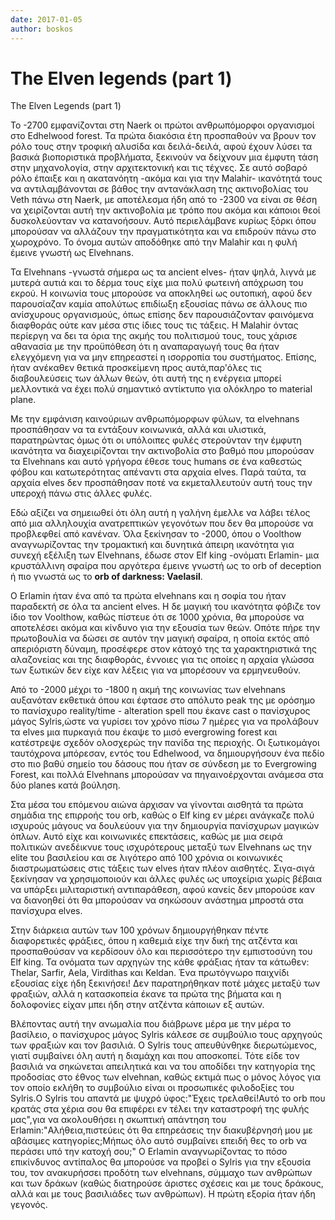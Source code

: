 ```yaml
---
date: 2017-01-05
author: boskos
---
```

# The Elven legends (part 1)

The Elven Legends (part 1)  


Το -2700 εμφανίζονται στη Naerk οι πρώτοι ανθρωπόμορφοι οργανισμοί στο
Edhelwood forest. Τα πρώτα διακόσια έτη προσπαθούν να βρουν τον ρόλο τους στην
τροφική αλυσίδα και δειλά-δειλά, αφού έχουν λύσει τα βασικά βιοποριστικά
προβλήματα, ξεκινούν να δείχνουν μια έμφυτη τάση στην μηχανολογία, στην
αρχιτεκτονική και τις τέχνες. Σε αυτό σοβαρό ρόλο έπαιξε και η ακατανόητη
-ακόμα και για την Malahir- ικανότητά τους να αντιλαμβάνονται σε βάθος την
αντανάκλαση της ακτινοβολίας του Veth πάνω στη Naerk, με αποτέλεσμα ήδη από το
-2300 να είναι σε θέση να χειρίζονται αυτή την ακτινοβολία με τρόπο που ακόμα
και κάποιοι θεοί δυσκολεύονταν να κατανοήσουν. Αυτό περιελάμβανε κυρίως ξόρκι
όπου μπορούσαν να αλλάζουν την πραγματικότητα και να επιδρούν πάνω στο
χωροχρόνο. Το όνομα αυτών αποδόθηκε από την Malahir και η φυλή έμεινε γνωστή
ως Elvehnans.

Τα Elvehnans -γνωστά σήμερα ως τα ancient elves- ήταν ψηλά, λιγνά με μυτερά
αυτιά και το δέρμα τους είχε μια πολύ φωτεινή απόχρωση του εκρού. Η κοινωνία
τους μπορούσε να αποκληθεί ως ουτοπική, αφού δεν παρουσίαζαν καμία απολύτως
επιδίωξη εξουσίας πάνω σε άλλους πιο ανίσχυρους οργανισμούς, όπως επίσης δεν
παρουσιάζονταν φαινόμενα διαφθοράς ούτε καν μέσα στις ίδιες τους τις τάξεις. Η
Malahir όντας περίεργη να δει τα όρια της ακμής του πολιτισμού τους, τους
χάρισε αθανασία με την προϋπόθεση ότι η αναπαραγωγή τους θα ήταν ελεγχόμενη
για να μην επηρεαστεί η ισορροπία του συστήματος. Επίσης, ήταν ανέκαθεν θετικά
προσκείμενη προς αυτά,παρ'όλες τις διαβουλεύσεις των άλλων θεών, ότι αυτή της
η ενέργεια μπορεί μελλοντικά να έχει πολύ σημαντικό αντίκτυπο για ολόκληρο το
material plane.

Με την εμφάνιση καινούριων ανθρωπόμορφων φύλων, τα elvehnans προσπάθησαν να
τα εντάξουν κοινωνικά, αλλά και υλιστικά, παρατηρώντας όμως ότι οι υπόλοιπες
φυλές στερούνταν την έμφυτη ικανότητα να διαχειρίζονται την ακτινοβολία στο
βαθμό που μπορούσαν τα Elvehnans και αυτό γρήγορα έθεσε τους humans σε ένα
καθεστώς φόβου και κατωτερότητας απέναντι στα αρχαία elves. Παρά ταύτα, τα
αρχαία elves δεν προσπάθησαν ποτέ να εκμεταλλευτούν αυτή τους την υπεροχή πάνω
στις άλλες φυλές.

Εδώ αξίζει να σημειωθεί ότι όλη αυτή η γαλήνη έμελλε να λάβει τέλος από μια
αλληλουχία  ανατρεπτικών γεγονότων που δεν θα μπορούσε να προβλεφθεί από
κανέναν. Όλα ξεκίνησαν το -2000, όπου ο Voolthow αναγνωρίζοντας την τρομακτική
και δυνητικά άπειρη ικανότητα για συνεχή εξέλιξη των Elvehnans, έδωσε στον Elf
king -ονόματι Εrlamin- μια κρυστάλλινη σφαίρα που αργότερα έμεινε γνωστή ως το
orb of deception ή πιο γνωστά ως το **orb of darkness: Vaelasil**.

O Erlamin ήταν ένα από τα πρώτα elvehnans και η σοφία του ήταν παραδεκτή σε
όλα τα ancient elves. Η δε μαγική του ικανότητα φόβιζε τον ίδιο τον Voolthow,
καθώς πίστευε ότι σε 1000 χρόνια, θα μπορούσε να αποτελέσει ακόμα και κίνδυνο
για την εξουσία των θεών. Οπότε πήρε την πρωτοβουλία να δώσει σε αυτόν την
μαγική σφαίρα, η οποία εκτός από απεριόριστη δύναμη, προσέφερε στον κάτοχό της
τα χαρακτηριστικά της αλαζονείας και της διαφθοράς, έννοιες για τις οποίες η
αρχαία γλώσσα των ξωτικών δεν είχε καν λέξεις για να μπορέσουν να ερμηνευθούν.

Από το -2000 μέχρι το -1800 η ακμή της κοινωνίας των elvehnans αυξανόταν
εκθετικά όπου και έφτασε στο απόλυτο peak της με ορόσημο το πανίσχυρο
reality/time - alteration spell που έκανε cast o πανίσχυρος μάγος Sylris,ώστε
να γυρίσει τον χρόνο πίσω 7 ημέρες για να προλάβουν τα elves μια πυρκαγιά που
έκαψε το μισό evergrowing forest και κατέστρεψε σχεδόν ολοσχερώς την πανίδα
της περιοχής. Οι ξωτικομάγοι ταυτόχρονα μπόρεσαν, εντός του Edhelwood, να
δημιουργήσουν ένα πεδίο στο πιο βαθύ σημείο του δάσους που ήταν σε σύνδεση με
το Evergrowing Forest, και πολλά Elvehnans μπορούσαν να πηγαινοέρχονται
ανάμεσα στα δύο planes κατά βούληση.

Στα μέσα του επόμενου αιώνα άρχισαν να γίνονται αισθητά τα πρώτα σημάδια της
επιρροής του orb, καθώς ο Elf king εν μέρει ανάγκαζε πολύ ισχυρούς μάγους να
δουλεύουν για την δημιουργία πανίσχυρων μαγικών όπλων. Αυτό είχε και
κοινωνικές επεκτάσεις, καθώς με μια σειρά πολιτικών ανεδέικνυε τους
ισχυρότερους μεταξύ των Elvehnans ως την elite του βασιλείου και σε λιγότερο
από 100 χρόνια οι κοινωνικές διαστρωματώσεις στις τάξεις των elves ήταν πλέον
αισθητές. Σιγα-σιγά ξεκίνησαν να χρησιμοποιούν και άλλες φυλές ως υποχείρια
χωρίς βέβαια να υπάρξει μιλιταριστική αντιπαράθεση, αφού κανείς δεν μπορούσε
καν να διανοηθεί ότι θα μπορούσαν να σηκώσουν ανάστημα μπροστά στα πανίσχυρα
elves.

Στην διάρκεια αυτών των 100 χρόνων δημιουργήθηκαν πέντε διαφορετικές
φράξιες, όπου η καθεμιά είχε την δική της ατζέντα και προσπαθούσαν να
κερδίσουν όλο και περισσότερο την εμπιστοσύνη του Elf king. Τα ονόματα των
αρχηγών της κάθε φράξιας ήταν τα κάτωθεν: Thelar, Sarfir, Aela, Virdithas και
Keldan. Ένα πρωτόγνωρο παιχνίδι εξουσίας είχε ήδη ξεκινήσει! Δεν παρατηρήθηκαν
ποτέ μάχες μεταξύ των φραξιών, αλλά η κατασκοπεία έκανε τα πρώτα της βήματα
και η δολοφονίες είχαν μπει ήδη στην ατζέντα κάποιων εξ αυτών.

Βλέποντας αυτή την ανωμαλία που διάβρωνε μέρα με την μέρα το βασίλειο, ο
πανίσχυρος μάγος Sylris κάλεσε σε συμβούλιο τους αρχηγούς των φραξιών και τον
βασιλιά. Ο Sylris τους απευθύνθηκε διερωτώμενος, γιατί συμβαίνει όλη αυτή η
διαμάχη και που αποσκοπεί. Τότε είδε τον βασιλιά να σηκώνεται απειλητικά και
να του αποδίδει την κατηγορία της προδοσίας στο έθνος των elvehnan, καθώς
εκτιμά  πως ο μόνος λόγος για τον οποίο εκλήθη το συμβούλιο είναι οι
προσωπικές φιλοδοξίες του Sylris.Ο Sylris του απαντά με ψυχρό ύφος:"Έχεις
τρελαθεί!Αυτό το orb που κρατάς στα χέρια σου θα επιφέρει εν τέλει την
καταστροφή της φυλής μας",για να ακολουθήσει η σκωπτική απάντηση του
Erlamin:"Αλήθεια,πιστεύεις ότι θα επηρεάσεις την διακυβέρνησή μου με αβάσιμες
κατηγορίες;Μήπως όλο αυτό συμβαίνει επειδή θες το orb να περάσει υπό την
κατοχή σου;" Ο Erlamin αναγνωρίζοντας το πόσο επικίνδυνος αντίπαλος θα
μπορούσε να προβεί ο Sylris για την εξουσία του, τον ανακυρήσσει προδότη των
elvehnans, σύμμαχο των ανθρώπων και των δράκων (καθώς διατηρούσε άριστες
σχέσεις και με τους δράκους, αλλά και με τους βασιλιάδες των ανθρώπων). Η
πρώτη εξορία ήταν ήδη γεγονός.

